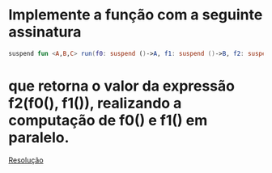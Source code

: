 # Implemente a função com a seguinte assinatura
```kotlin
suspend fun <A,B,C> run(f0: suspend ()->A, f1: suspend ()->B, f2: suspend (A,B)->C): C
```
# que retorna o valor da expressão f2(f0(), f1()), realizando a computação de f0() e f1() em paralelo.

[Resolução](../src/main/kotlin/run.kt)